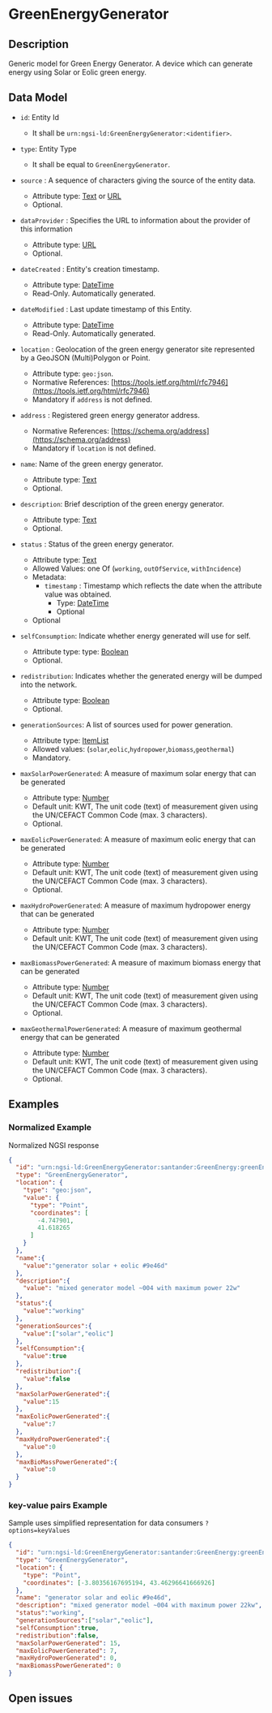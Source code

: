 # GreenEnergyGenerator
## Description

Generic model for Green Energy Generator. A device which can generate energy using Solar or Eolic green energy.

## Data Model

+ `id`: Entity Id
  + It shall be `urn:ngsi-ld:GreenEnergyGenerator:<identifier>`.

+ `type`: Entity Type
  + It shall be equal to `GreenEnergyGenerator`.

+ `source` : A sequence of characters giving the source of the entity data.
  + Attribute type: [Text](https://schema.org/Text) or [URL](https://schema.org/URL)
  + Optional.

+ `dataProvider` : Specifies the URL to information about the provider of this
  information
  + Attribute type: [URL](https://schema.org/URL)
  + Optional.

+ `dateCreated` : Entity's creation timestamp.
  + Attribute type: [DateTime](https://schema.org/DateTime)
  + Read-Only. Automatically generated.

+ `dateModified` : Last update timestamp of this Entity.
  + Attribute type: [DateTime](https://schema.org/DateTime)
  + Read-Only. Automatically generated.

+ `location` : Geolocation of the green energy generator site represented by a GeoJSON
  (Multi)Polygon or Point.
  + Attribute type: `geo:json`.
  + Normative References:
    [https://tools.ietf.org/html/rfc7946](https://tools.ietf.org/html/rfc7946)
  + Mandatory if `address` is not defined.

+ `address` : Registered green energy generator address.
  + Normative References:
    [https://schema.org/address](https://schema.org/address)
  + Mandatory if `location` is not defined.

+ `name`: Name of the green energy generator.
  + Attribute type: [Text](https://schema.org/Text)
  + Optional.

+ `description`: Brief description of the green energy generator.
  + Attribute type: [Text](https://schema.org/Text)
  + Optional.

+ `status` : Status of the green energy generator.
  + Attribute type: [Text](https://schema.org/Text)
  + Allowed Values: one Of (`working`, `outOfService`, `withIncidence`)
  + Metadata:
    + `timestamp` : Timestamp which reflects the date when the attribute
      value was obtained.
      + Type: [DateTime](https://schema.org/DateTime)
      + Optional
  + Optional

+ `selfConsumption`: Indicate whether energy generated will use for self.
  + Attribute type: type: [Boolean](https://schema.org/Boolean)
  + Optional.

+ `redistribution`: Indicates whether the generated energy will be
  dumped into the network.
  + Attribute type: [Boolean](https://schema.org/Boolean)
  + Optional.

+ `generationSources`: A list of sources used for power generation.
  + Attribute type: [ItemList](https://schema.org/ItemList)
  + Allowed values: (`solar`,`eolic`,`hydropower`,`biomass`,`geothermal`)
  + Mandatory.

+ `maxSolarPowerGenerated`: A measure of maximum solar energy that can be generated
  + Attribute type: [Number](https://schema.org/Number)
  + Default unit: KWT, The unit code (text) of measurement given using the UN/CEFACT
    Common Code (max. 3 characters).
  + Optional.

+ `maxEolicPowerGenerated`: A measure of maximum eolic energy that can be generated
  + Attribute type: [Number](https://schema.org/Number)
  + Default unit: KWT, The unit code (text) of measurement given using the UN/CEFACT
    Common Code (max. 3 characters).
  + Optional.

+ `maxHydroPowerGenerated`: A measure of maximum hydropower energy that can be generated
  + Attribute type: [Number](https://schema.org/Number)
  + Default unit: KWT, The unit code (text) of measurement given using the UN/CEFACT
    Common Code (max. 3 characters).

+ `maxBiomassPowerGenerated`: A measure of maximum biomass energy that can be generated
  + Attribute type: [Number](https://schema.org/Number)
  + Default unit: KWT, The unit code (text) of measurement given using the UN/CEFACT
    Common Code (max. 3 characters).
  + Optional.

+ `maxGeothermalPowerGenerated`: A measure of maximum geothermal energy that can be generated
  + Attribute type: [Number](https://schema.org/Number)
  + Default unit: KWT, The unit code (text) of measurement given using the UN/CEFACT
    Common Code (max. 3 characters).
  + Optional.

## Examples

### Normalized Example

Normalized NGSI response

```json
{
  "id": "urn:ngsi-ld:GreenEnergyGenerator:santander:GreenEnergy:greenEnergyGenerator:9e46d",
  "type": "GreenEnergyGenerator",
  "location": {
    "type": "geo:json",
    "value": {
      "type": "Point",
      "coordinates": [
        -4.747901,
        41.618265
      ]
    }
  },
  "name":{
    "value":"generator solar + eolic #9e46d"
  },
  "description":{
    "value": "mixed generator model ~004 with maximum power 22w"
  },
  "status":{
    "value":"working"
  },
  "generationSources":{
    "value":["solar","eolic"]
  },
  "selfConsumption":{
    "value":true
  },
  "redistribution":{
    "value":false
  },
  "maxSolarPowerGenerated":{
    "value":15
  },
  "maxEolicPowerGenerated":{
    "value":7
  },
  "maxHydroPowerGenerated":{
    "value":0
  },
  "maxBioMassPowerGenerated":{
    "value":0
  }
}
```

### key-value pairs Example

Sample uses simplified representation for data consumers `?options=keyValues`

```json
{
  "id": "urn:ngsi-ld:GreenEnergyGenerator:santander:GreenEnergy:greenEnergyGenerator:0001",
  "type": "GreenEnergyGenerator",
  "location": {
    "type": "Point",
    "coordinates": [-3.80356167695194, 43.46296641666926]
  },
  "name": "generator solar and eolic #9e46d",
  "description": "mixed generator model ~004 with maximum power 22kw",
  "status":"working",
  "generationSources":["solar","eolic"],
  "selfConsumption":true,
  "redistribution":false,
  "maxSolarPowerGenerated": 15,
  "maxEolicPowerGenerated": 7,
  "maxHydroPowerGenerated": 0,
  "maxBiomassPowerGenerated": 0
}
```

## Open issues